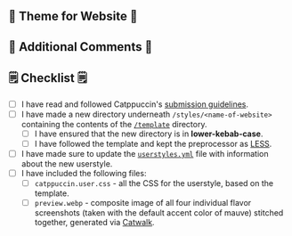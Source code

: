 <!-- Replace "Website" with a markdown link to the website that you have themed. -->

## 🎉 Theme for Website 🎉

<!--
You should give a short description of the website that you have themed.
E.g. YouTube is a video sharing platform that allows users to upload, view, and share videos.

You should also attach some screenshots of the themed website, show it off!
-->

## 💬 Additional Comments 💬

<!--
Include any difficulties you had theming this port, or any general comments that would be useful for the reviewer to know.
Feel free to leave this section empty if you don't have anything more to say.
-->

## 🗒 Checklist 🗒

- [ ] I have read and followed Catppuccin's [submission guidelines](https://github.com/catppuccin/userstyles/blob/main/docs/userstyle-creation.md).
- [ ] I have made a new directory underneath `/styles/<name-of-website>` containing the contents of the [`/template`](https://github.com/catppuccin/userstyles/blob/main/template/) directory.
  - [ ] I have ensured that the new directory is in **lower-kebab-case**.
  - [ ] I have followed the template and kept the preprocessor as [LESS](https://lesscss.org/#overview).
- [ ] I have made sure to update the
      [`userstyles.yml`](https://github.com/catppuccin/userstyles/blob/main/scripts/userstyles.yml)
      file with information about the new userstyle.
- [ ] I have included the following files:
  - [ ] `catppuccin.user.css` - all the CSS for the userstyle, based on the
    template.
  - [ ] `preview.webp` - composite image of all four individual flavor screenshots (taken with the default accent color of mauve) stitched together, generated via [Catwalk](https://github.com/catppuccin/catwalk).
